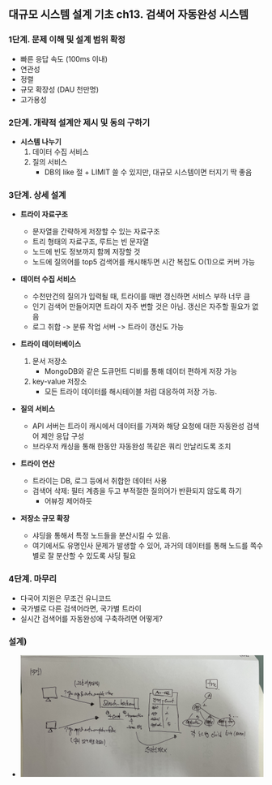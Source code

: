 ## 대규모 시스템 설계 기초 ch13. 검색어 자동완성 시스템

### 1단계. 문제 이해 및 설계 범위 확정
- 빠른 응답 속도 (100ms 이내)
- 연관성
- 정렬
- 규모 확장성 (DAU 천만명)
- 고가용성

### 2단계. 개략적 설계안 제시 및 동의 구하기
- **시스템 나누기**
  1. 데이터 수집 서비스
  2. 질의 서비스
     - DB의 like 절 + LIMIT 쓸 수 있지만, 대규모 시스템이면 터지기 딱 좋음

### 3단계. 상세 설계
- **트라이 자료구조**
  - 문자열을 간략하게 저장할 수 있는 자료구조
  - 트리 형태의 자료구조, 루트는 빈 문자열
  - 노드에 빈도 정보까지 함께 저장할 것
  - 노드에 질의어를 top5 검색어를 캐시해두면 시간 복잡도 O(1)으로 커버 가능

- **데이터 수집 서비스**
  - 수천만건의 질의가 입력될 때, 트라이를 매번 갱신하면 서비스 부하 너무 큼
  - 인기 검색어 만들어지면 트라이 자주 변할 것은 아님. 갱신은 자주할 필요가 없음
  - 로그 취합 -> 분류 작업 서버 -> 트라이 갱신도 가능

- **트라이 데이터베이스**
  1. 문서 저장소
     - MongoDB와 같은 도큐먼트 디비를 통해 데이터 편하게 저장 가능
  2. key-value 저장소
     - 모든 트라이 데이터를 해시테이블 처럼 대응하여 저장 가능.

- **질의 서비스**
  - API 서버는 트라이 캐시에서 데이터를 가져와 해당 요청에 대한 자동완성 검색어 제안 응답 구성
  - 브라우저 캐싱을 통해 한동안 자동완성 똑같은 쿼리 안날리도록 조치

- **트라이 연산**
  - 트라이는 DB, 로그 등에서 취합한 데이터 사용
  - 검색어 삭제: 필터 계층을 두고 부적절한 질의어가 반환되지 않도록 하기
    - 어뷰징 제어하듯

- **저장소 규모 확장**
  - 샤딩을 통해서 특정 노드들을 분산시킬 수 있음.
  - 여기에서도 유명인사 문제가 발생할 수 있어, 과거의 데이터를 통해 노드를 쪽수별로 잘 분산할 수 있도록 샤딩 필요

### 4단계. 마무리
- 다국어 지원은 무조건 유니코드
- 국가별로 다른 검색어라면, 국가별 트라이
- 실시간 검색어를 자동완성에 구축하려면 어떻게?

### 설계)
- ![](../../images/2025-08-11-대규모13장.jpg)